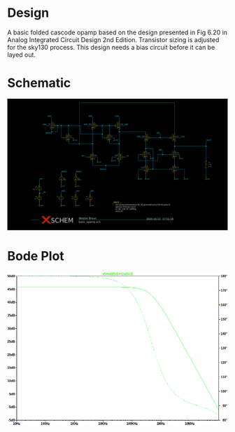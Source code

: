 # Design
A basic folded cascode opamp based on the design presented in Fig 6.20 in Analog Integrated Circuit Design 2nd Edition. Transistor sizing is adjusted for the sky130 process. This design needs a bias circuit before it can be layed out.

# Schematic 
![Schematic](schematic.png)

# Bode Plot

![Bode Plot](bode_plot.png)
